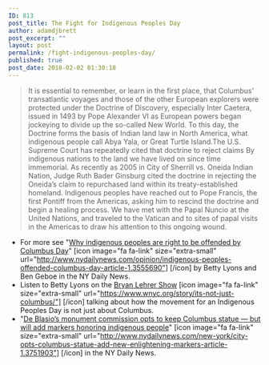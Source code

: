 ```yaml
---
ID: 813
post_title: The Fight for Indigenous Peoples Day
author: adamdjbrett
post_excerpt: ""
layout: post
permalink: /fight-indigenous-peoples-day/
published: true
post_date: 2018-02-02 01:30:18
---
```


> It is essential to remember, or learn in the first place, that Columbus’ transatlantic voyages and those of the other European explorers were protected under the Doctrine of Discovery, especially Inter Caetera, issued in 1493 by Pope Alexander VI as European powers began jockeying to divide up the so-called New World. To this day, the Doctrine forms the basis of Indian land law in North America, what indigenous people call Abya Yala, or Great Turtle Island.The U.S. Supreme Court has repeatedly cited that doctrine to reject claims By indigenous nations to the land we have lived on since time immemorial. As recently as 2005 in City of Sherrill vs. Oneida Indian Nation, Judge Ruth Bader Ginsburg cited the doctrine in rejecting the Oneida’s claim to repurchased land within its treaty-established homeland. Indigenous peoples have reached out to Pope Francis, the first Pontiff from the Americas, asking him to rescind the doctrine and begin a healing process. We have met with the Papal Nuncio at the United Nations, and traveled to the Vatican and to sites of papal visits in the Americas to draw his attention to this ongoing wound.

*   For more see "[Why indigenous peoples are right to be offended by Columbus Day](http://www.nydailynews.com/opinion/indigenous-peoples-offended-columbus-day-article-1.3555690)" [icon image="fa fa-link" size="extra-small" url="http://www.nydailynews.com/opinion/indigenous-peoples-offended-columbus-day-article-1.3555690"] [/icon] by Betty Lyons and Ben Geboe in the NY Daily News.
*   Listen to Betty Lyons on the [Bryan Lehrer Show](https://www.wnyc.org/story/its-not-just-columbus/) [icon image="fa fa-link" size="extra-small" url="https://www.wnyc.org/story/its-not-just-columbus/"] [/icon] talking about how the movement for an Indigenous Peoples Day is not just about Columbus.
*   "[De Blasio’s monument commission opts to keep Columbus statue — but will add markers honoring indigenous people](http://www.nydailynews.com/new-york/city-opts-columbus-statue-add-new-enlightening-markers-article-1.3751903)" [icon image="fa fa-link" size="extra-small" url="http://www.nydailynews.com/new-york/city-opts-columbus-statue-add-new-enlightening-markers-article-1.3751903"] [/icon] in the NY Daily News.
